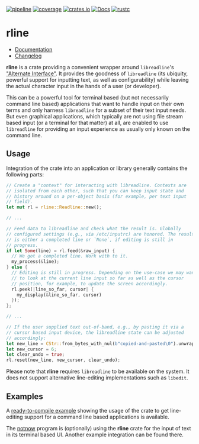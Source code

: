 [![pipeline](https://github.com/d-e-s-o/rline/actions/workflows/test.yml/badge.svg?branch=main)](https://github.com/d-e-s-o/rline/actions/workflows/test.yml)
[![coverage](https://codecov.io/gh/d-e-s-o/rline/branch/main/graph/badge.svg)](https://codecov.io/gh/d-e-s-o/rline)
[![crates.io](https://img.shields.io/crates/v/rline.svg)](https://crates.io/crates/rline)
[![Docs](https://docs.rs/rline/badge.svg)](https://docs.rs/rline)
[![rustc](https://img.shields.io/badge/rustc-1.38+-blue.svg)](https://blog.rust-lang.org/2019/09/26/Rust-1.38.0.html)

rline
=====

- [Documentation][docs-rs]
- [Changelog](CHANGELOG.md)

**rline** is a crate providing a convenient wrapper around
`libreadline`'s ["Alternate Interface"][libreadline]. It provides the
goodness of `libreadline` (its ubiquity, powerful support for inputting
text, as well as configurability) while leaving the actual character
input in the hands of a user (or developer).

This can be a powerful tool for terminal based (but not necessarily
command line based) applications that want to handle input on their own
terms and only harness `libreadline` for a subset of their text input
needs.
But even graphical applications, which typically are not using file
stream based input (or a terminal for that matter) at all, are enabled
to use `libreadline` for providing an input experience as usually only
known on the command line.


Usage
-----

Integration of the crate into an application or library generally
contains the following parts:
```rust
// Create a "context" for interacting with libreadline. Contexts are
// isolated from each other, such that you can keep input state and
// history around on a per-object basis (for example, per text input
// field).
let mut rl = rline::Readline::new();

// ...

// Feed data to libreadline and check what the result is. Globally
// configured settings (e.g., via /etc/inputrc) are honored. The result
// is either a completed line or `None`, if editing is still in
// progress.
if let Some(line) = rl.feed(&raw_input) {
  // We got a completed line. Work with to it.
  my_process(&line);
} else {
  // Editing is still in progress. Depending on the use-case we may want
  // to look at the current line input so far as well as the cursor
  // position, for example, to update the screen accordingly.
  rl.peek(|line_so_far, cursor| {
    my_display(&line_so_far, cursor)
  });
};

// ...

// If the user supplied text out-of-band, e.g., by pasting it via a
// cursor based input device, the libreadline state can be adjusted
// accordingly:
let new_line = CStr::from_bytes_with_nul(b"copied-and-pasted\0").unwrap();
let new_cursor = 6;
let clear_undo = true;
rl.reset(new_line, new_cursor, clear_undo);
```

Please note that **rline** requires `libreadline` to be available on the
system. It does not support alternative line-editing implementations
such as `libedit`.


Examples
--------

A [ready-to-compile example][rline-example] showing the usage of the
crate to get line-editing support for a command line based applications
is available.

The [notnow][notnow] program is (optionally) using the **rline** crate
for the input of text in its terminal based UI. Another example
integration can be found there.

[docs-rs]: https://docs.rs/crate/rline
[libreadline]: https://tiswww.case.edu/php/chet/readline/readline.html#Alternate-Interface
[rline-example]: https://github.com/d-e-s-o/rline/blob/main/examples/basic.rs
[notnow]: https://crates.io/crates/notnow
